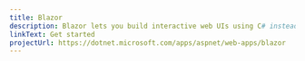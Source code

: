 ```yaml
---
title: Blazor
description: Blazor lets you build interactive web UIs using C# instead of JavaScript
linkText: Get started
projectUrl: https://dotnet.microsoft.com/apps/aspnet/web-apps/blazor
---
```

